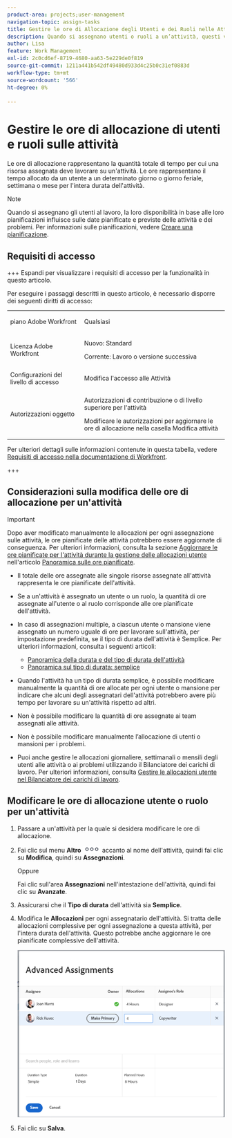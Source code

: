 ```yaml
---
product-area: projects;user-management
navigation-topic: assign-tasks
title: Gestire le ore di Allocazione degli Utenti e dei Ruoli nelle Attività
description: Quando si assegnano utenti o ruoli a un’attività, questi vengono assegnati in modo da lavorare un determinato numero di ore per completare l’attività. È possibile modificare manualmente la quantità di ore assegnate a ciascun utente o mansione quando viene assegnato a un'attività, quando il tipo di durata dell'attività è Semplice.
author: Lisa
feature: Work Management
exl-id: 2c0cd6ef-8719-4680-aa63-5e229de0f819
source-git-commit: 1211a441b542df49480d933d4c25b0c31ef0883d
workflow-type: tm+mt
source-wordcount: '566'
ht-degree: 0%

---
```


# Gestire le ore di allocazione di utenti e ruoli sulle attività

Le ore di allocazione rappresentano la quantità totale di tempo per cui una risorsa assegnata deve lavorare su un&#39;attività. Le ore rappresentano il tempo allocato da un utente a un determinato giorno o giorno feriale, settimana o mese per l&#39;intera durata dell&#39;attività.

>[!NOTE]
>
>Quando si assegnano gli utenti al lavoro, la loro disponibilità in base alle loro pianificazioni influisce sulle date pianificate e previste delle attività e dei problemi. Per informazioni sulle pianificazioni, vedere [Creare una pianificazione](../../../administration-and-setup/set-up-workfront/configure-timesheets-schedules/create-schedules.md).

## Requisiti di accesso

+++ Espandi per visualizzare i requisiti di accesso per la funzionalità in questo articolo.

Per eseguire i passaggi descritti in questo articolo, è necessario disporre dei seguenti diritti di accesso:

<table style="table-layout:auto"> 
 <col> 
 <col> 
 <tbody> 
  <tr> 
   <td role="rowheader">piano Adobe Workfront</td> 
   <td> <p>Qualsiasi</p> </td> 
  </tr> 
  <tr> 
   <td role="rowheader">Licenza Adobe Workfront</td> 
   <td> <p>Nuovo: Standard </p>
   <p>Corrente: Lavoro o versione successiva</p> </td> 
  </tr> 
  <tr> 
   <td role="rowheader">Configurazioni del livello di accesso</td> 
   <td> <p>Modifica l'accesso alle Attività</p> </td> 
  </tr> 
  <tr> 
   <td role="rowheader">Autorizzazioni oggetto</td> 
   <td> <p>Autorizzazioni di contribuzione o di livello superiore per l'attività</p> <p>Modificare le autorizzazioni per aggiornare le ore di allocazione nella casella Modifica attività</p> </td> 
  </tr> 
 </tbody> 
</table>

Per ulteriori dettagli sulle informazioni contenute in questa tabella, vedere [Requisiti di accesso nella documentazione di Workfront](/help/quicksilver/administration-and-setup/add-users/access-levels-and-object-permissions/access-level-requirements-in-documentation.md).

+++

## Considerazioni sulla modifica delle ore di allocazione per un&#39;attività

>[!IMPORTANT]
>
>Dopo aver modificato manualmente le allocazioni per ogni assegnazione sulle attività, le ore pianificate delle attività potrebbero essere aggiornate di conseguenza. Per ulteriori informazioni, consulta la sezione [Aggiornare le ore pianificate per l&#39;attività durante la gestione delle allocazioni utente](../../../manage-work/tasks/task-information/planned-hours.md#update) nell&#39;articolo [Panoramica sulle ore pianificate](../../../manage-work/tasks/task-information/planned-hours.md).

* Il totale delle ore assegnate alle singole risorse assegnate all&#39;attività rappresenta le ore pianificate dell&#39;attività.
* Se a un&#39;attività è assegnato un utente o un ruolo, la quantità di ore assegnate all&#39;utente o al ruolo corrisponde alle ore pianificate dell&#39;attività.
* In caso di assegnazioni multiple, a ciascun utente o mansione viene assegnato un numero uguale di ore per lavorare sull&#39;attività, per impostazione predefinita, se il tipo di durata dell&#39;attività è Semplice. Per ulteriori informazioni, consulta i seguenti articoli:

   * [Panoramica della durata e del tipo di durata dell&#39;attività](../../../manage-work/tasks/taskdurtn/task-duration-and-duration-type.md)
   * [Panoramica sul tipo di durata: semplice](../../../manage-work/tasks/taskdurtn/simple-duration-type.md)

* Quando l&#39;attività ha un tipo di durata semplice, è possibile modificare manualmente la quantità di ore allocate per ogni utente o mansione per indicare che alcuni degli assegnatari dell&#39;attività potrebbero avere più tempo per lavorare su un&#39;attività rispetto ad altri.
* Non è possibile modificare la quantità di ore assegnate ai team assegnati alle attività.
* Non è possibile modificare manualmente l’allocazione di utenti o mansioni per i problemi.
* Puoi anche gestire le allocazioni giornaliere, settimanali o mensili degli utenti alle attività o ai problemi utilizzando il Bilanciatore dei carichi di lavoro. Per ulteriori informazioni, consulta [Gestire le allocazioni utente nel Bilanciatore dei carichi di lavoro](../../../resource-mgmt/workload-balancer/manage-user-allocations-workload-balancer.md).

## Modificare le ore di allocazione utente o ruolo per un&#39;attività

1. Passare a un&#39;attività per la quale si desidera modificare le ore di allocazione.
1. Fai clic sul menu **Altro** ![](assets/qs-more-icon-on-an-object.png) accanto al nome dell&#39;attività, quindi fai clic su **Modifica**, quindi su **Assegnazioni**.

   Oppure

   Fai clic sull&#39;area **Assegnazioni** nell&#39;intestazione dell&#39;attività, quindi fai clic su **Avanzate**.

1. Assicurarsi che il **Tipo di durata** dell&#39;attività sia **Semplice**.
1. Modifica le **Allocazioni** per ogni assegnatario dell&#39;attività. Si tratta delle allocazioni complessive per ogni assegnazione a questa attività, per l&#39;intera durata dell&#39;attività. Questo potrebbe anche aggiornare le ore pianificate complessive dell&#39;attività.

   ![Modifica allocazioni](assets/advanced-assignments-duration-type-allocations.png)

1. Fai clic su **Salva**.
